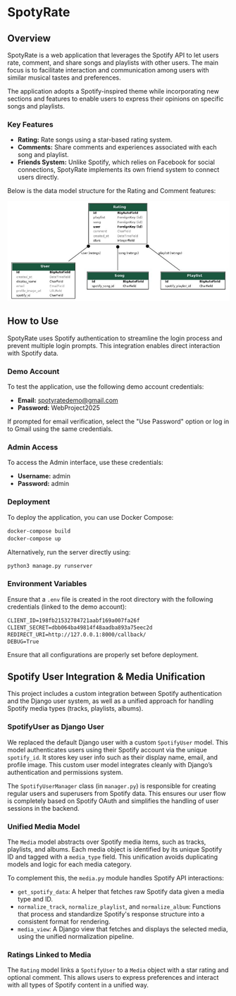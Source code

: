 # SpotyRate

## Overview

SpotyRate is a web application that leverages the Spotify API to let users rate, comment, and share songs and playlists with other users. The main focus is to facilitate interaction and communication among users with similar musical tastes and preferences.

The application adopts a Spotify-inspired theme while incorporating new sections and features to enable users to express their opinions on specific songs and playlists.

### Key Features

* **Rating:** Rate songs using a star-based rating system.
* **Comments:** Share comments and experiences associated with each song and playlist.
* **Friends System:** Unlike Spotify, which relies on Facebook for social connections, SpotyRate implements its own friend system to connect users directly.

Below is the data model structure for the Rating and Comment features:

![Data Model](img.png)

## How to Use

SpotyRate uses Spotify authentication to streamline the login process and prevent multiple login prompts. This integration enables direct interaction with Spotify data.

### Demo Account

To test the application, use the following demo account credentials:

* **Email:** [spotyratedemo@gmail.com](mailto:spotyratedemo@gmail.com)
* **Password:** WebProject2025

If prompted for email verification, select the "Use Password" option or log in to Gmail using the same credentials.

### Admin Access

To access the Admin interface, use these credentials:

* **Username:** admin
* **Password:** admin

### Deployment

To deploy the application, you can use Docker Compose:

```bash
docker-compose build
docker-compose up
```

Alternatively, run the server directly using:

```bash
python3 manage.py runserver
```

### Environment Variables

Ensure that a `.env` file is created in the root directory with the following credentials (linked to the demo account):

```
CLIENT_ID=198fb21532784721aabf169a007fa26f
CLIENT_SECRET=dbb064ba49814f48aadba893a75eec2d
REDIRECT_URI=http://127.0.0.1:8000/callback/
DEBUG=True
```

Ensure that all configurations are properly set before deployment.

## Spotify User Integration & Media Unification

This project includes a custom integration between Spotify authentication and the Django user system, as well as a unified approach for handling Spotify media types (tracks, playlists, albums).

### SpotifyUser as Django User

We replaced the default Django user with a custom `SpotifyUser` model. This model authenticates users using their Spotify account via the unique `spotify_id`. It stores key user info such as their display name, email, and profile image. This custom user model integrates cleanly with Django’s authentication and permissions system.

The `SpotifyUserManager` class (in `manager.py`) is responsible for creating regular users and superusers from Spotify data. This ensures our user flow is completely based on Spotify OAuth and simplifies the handling of user sessions in the backend.

### Unified Media Model

The `Media` model abstracts over Spotify media items, such as tracks, playlists, and albums. Each media object is identified by its unique Spotify ID and tagged with a `media_type` field. This unification avoids duplicating models and logic for each media category.

To complement this, the `media.py` module handles Spotify API interactions:
- `get_spotify_data`: A helper that fetches raw Spotify data given a media type and ID.
- `normalize_track`, `normalize_playlist`, and `normalize_album`: Functions that process and standardize Spotify's response structure into a consistent format for rendering.
- `media_view`: A Django view that fetches and displays the selected media, using the unified normalization pipeline.

### Ratings Linked to Media

The `Rating` model links a `SpotifyUser` to a `Media` object with a star rating and optional comment. This allows users to express preferences and interact with all types of Spotify content in a unified way.
